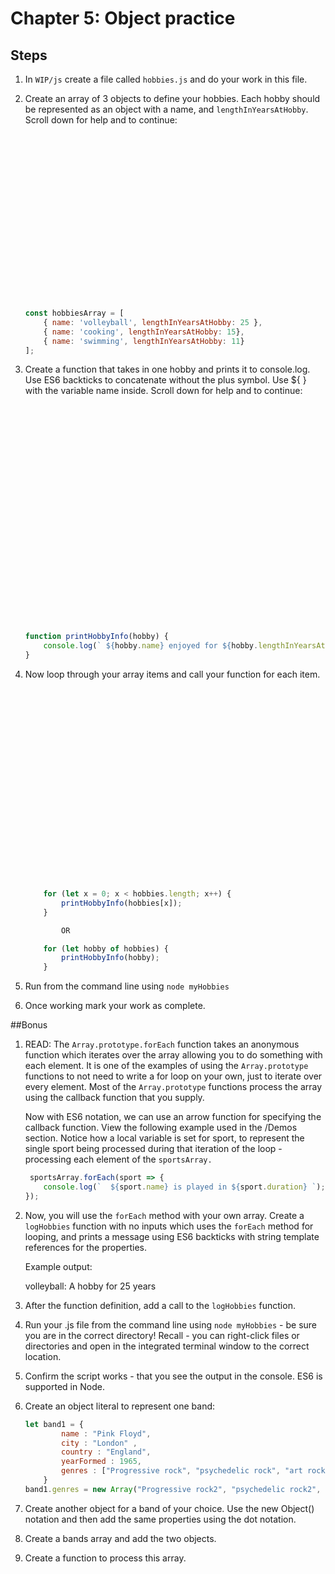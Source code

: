 # Chapter 5: Object practice

## Steps
 
1. In `WIP/js` create a file called `hobbies.js` and do your work in this file. 
 
1. Create an array of 3 objects to define your hobbies. Each hobby should be represented as an object with a name, and `lengthInYearsAtHobby`. Scroll down for help and to continue:

    ``` javascript




















    const hobbiesArray = [
        { name: 'volleyball', lengthInYearsAtHobby: 25 },
        { name: 'cooking', lengthInYearsAtHobby: 15},
        { name: 'swimming', lengthInYearsAtHobby: 11}
    ];
    ```            

1. Create a function that takes in one hobby and prints it to console.log. Use ES6 backticks to concatenate without the plus symbol.  Use ${ }  with the variable name inside. Scroll down for help and to continue:

    ``` javascript


























    function printHobbyInfo(hobby) {
        console.log(` ${hobby.name} enjoyed for ${hobby.lengthInYearsAtHobby} `)
    }
    ```

1. Now loop through your array items and call your function for each item.    
    ``` javascript























        for (let x = 0; x < hobbies.length; x++) {
            printHobbyInfo(hobbies[x]);
        }

            OR

        for (let hobby of hobbies) {
            printHobbyInfo(hobby);
        }
    ```

1. Run from the command line using `node myHobbies`

1. Once working mark your work as complete.

##Bonus

1. READ: The `Array.prototype.forEach` function takes an anonymous function which iterates over the array allowing you to do something with each element. It is one of the examples of using the `Array.prototype` functions to not need to write a for loop on your own, just to iterate over every element. Most of the `Array.prototype` functions process the array using the callback function that you supply.  

    Now with ES6 notation, we can use an arrow function for specifying the callback function. View the following example used in the /Demos section. Notice how a local variable is set for sport, to represent the single sport being processed during that iteration of the loop - processing each element of the `sportsArray.` 

    ``` javascript
     sportsArray.forEach(sport => {
        console.log(`  ${sport.name} is played in ${sport.duration} `);
    });
    ```

1. Now, you will use the `forEach` method with your own array. Create a `logHobbies` function with no inputs which uses the `forEach` method for looping, and prints a message using ES6 backticks with string template references for the properties. 

   Example output:

   volleyball: A hobby for 25 years

1. After the function definition, add a call to the `logHobbies` function.

1. Run your .js file from the command line using `node myHobbies` - be sure you are in the correct directory! Recall - you can right-click files or directories and open in the integrated terminal window to the correct location.

1. Confirm the script works - that you see the output in the console. ES6 is supported in Node.


1. Create an object literal to represent one band:
    ```javascript
    let band1 = {
            name : "Pink Floyd",
            city : "London" ,
            country : "England",
            yearFormed : 1965,
            genres : ["Progressive rock", "psychedelic rock", "art rock"]
        }
    band1.genres = new Array("Progressive rock2", "psychedelic rock2", "art rock2");
    ```

1. Create another object for a band of your choice. Use the new Object() notation and then add the same properties using the dot notation.

1. Create a bands array and add the two objects.

1. Create a function to process this array. 
